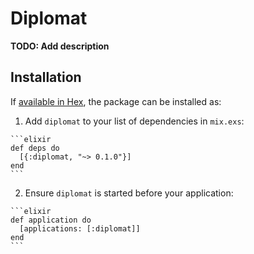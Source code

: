 # Diplomat

**TODO: Add description**

## Installation

If [available in Hex](https://hex.pm/docs/publish), the package can be installed as:

  1. Add `diplomat` to your list of dependencies in `mix.exs`:

    ```elixir
    def deps do
      [{:diplomat, "~> 0.1.0"}]
    end
    ```

  2. Ensure `diplomat` is started before your application:

    ```elixir
    def application do
      [applications: [:diplomat]]
    end
    ```

